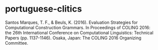# portuguese-clitics

Santos Marques, T. F., & Beuls, K. (2016). Evaluation Strategies for Computational Construction Grammars. In Proceedings of COLING 2016: the 26th International Conference on Computational Linguistics: Technical Papers (pp. 1137-1146). Osaka, Japan: The COLING 2016 Organizing Committee. 